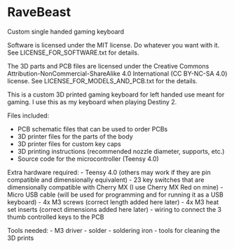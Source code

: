 # RaveBeast
Custom single handed gaming keyboard

Software is licensed under the MIT license. Do whatever you want with it. See LICENSE_FOR_SOFTWARE.txt for details.

The 3D parts and PCB files are licensed under the Creative Commons Attribution-NonCommercial-ShareAlike 4.0 International (CC BY-NC-SA 4.0) license. See LICENSE_FOR_MODELS_AND_PCB.txt for the details.

This is a custom 3D printed gaming keyboard for left handed use meant for gaming. I use this as my keyboard when playing Destiny 2.

Files included:
   - PCB schematic files that can be used to order PCBs
   - 3D printer files for the parts of the body
   - 3D printer files for custom key caps
   - 3D printing instructions (recommended nozzle diameter, supports, etc.)
   - Source code for the microcontroller (Teensy 4.0)

Extra hardware required:
    - Teensy 4.0 (others may work if they are pin compatible and dimensionally equivalent)
    - 23 key switches that are dimensionally compatible with Cherry MX (I use Cherry MX Red on mine)
    - Micro USB cable (will be used for programming and for running it as a USB keyboard)
    - 4x M3 screws (correct length added here later)
    - 4x M3 heat set inserts (correct dimensions added here later)
    - wiring to connect the 3 thumb controlled keys to the PCB
    
Tools needed:
    - M3 driver
    - solder
    - soldering iron
    - tools for cleaning the 3D prints
    
  
